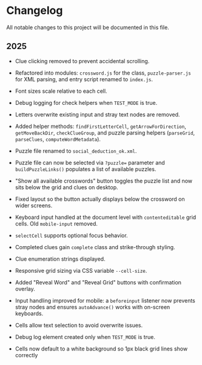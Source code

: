 # Changelog

All notable changes to this project will be documented in this file.

## 2025
- Clue clicking removed to prevent accidental scrolling.
- Refactored into modules: `crossword.js` for the class, `puzzle-parser.js` for XML parsing, and entry script renamed to `index.js`.
- Font sizes scale relative to each cell.
- Debug logging for check helpers when `TEST_MODE` is true.
- Letters overwrite existing input and stray text nodes are removed.
- Added helper methods: `findFirstLetterCell`, `getArrowForDirection`,
  `getMoveBackDir`, `checkClueGroup`, and puzzle parsing helpers
  (`parseGrid`, `parseClues`, `computeWordMetadata`).
- Puzzle file renamed to `social_deduction_ok.xml`.
- Puzzle file can now be selected via `?puzzle=` parameter and
  `buildPuzzleLinks()` populates a list of available puzzles.
- "Show all available crosswords" button toggles the puzzle list and now sits
  below the grid and clues on desktop.
- Fixed layout so the button actually displays below the crossword on wider
  screens.
- Keyboard input handled at the document level with `contenteditable`
  grid cells. Old `mobile-input` removed.
- `selectCell` supports optional focus behavior.
- Completed clues gain `complete` class and strike-through styling.
- Clue enumeration strings displayed.
- Responsive grid sizing via CSS variable `--cell-size`.
- Added "Reveal Word" and "Reveal Grid" buttons with confirmation overlay.
- Input handling improved for mobile: a `beforeinput` listener now
  prevents stray nodes and ensures `autoAdvance()` works with
  on-screen keyboards.

- Cells allow text selection to avoid overwrite issues.
- Debug log element created only when `TEST_MODE` is true.
- Cells now default to a white background so 1px black grid lines show correctly
